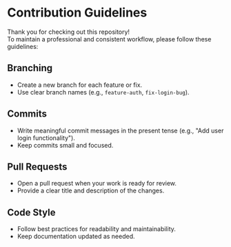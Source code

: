 # Contribution Guidelines

Thank you for checking out this repository!  
To maintain a professional and consistent workflow, please follow these guidelines:

## Branching
- Create a new branch for each feature or fix.
- Use clear branch names (e.g., `feature-auth`, `fix-login-bug`).

## Commits
- Write meaningful commit messages in the present tense (e.g., "Add user login functionality").
- Keep commits small and focused.

## Pull Requests
- Open a pull request when your work is ready for review.
- Provide a clear title and description of the changes.

## Code Style
- Follow best practices for readability and maintainability.
- Keep documentation updated as needed.
